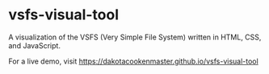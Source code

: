 # vsfs-visual-tool
A visualization of the VSFS (Very Simple File System) written in HTML, CSS, and JavaScript.

For a live demo, visit https://dakotacookenmaster.github.io/vsfs-visual-tool


